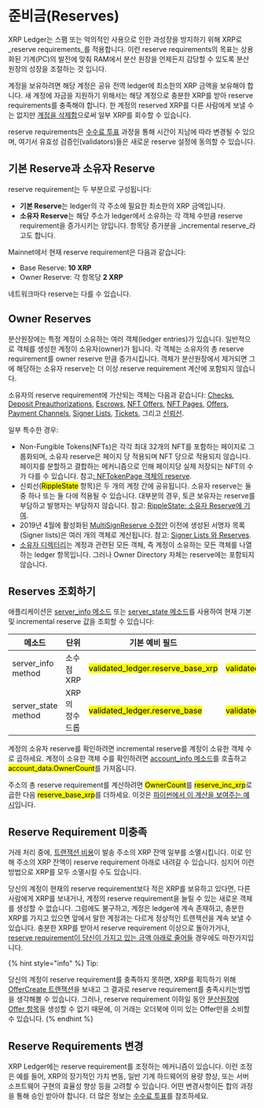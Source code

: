 # 준비금(Reserves)

XRP Ledger는 스팸 또는 악의적인 사용으로 인한 과성장을 방지하기 위해 XRP로 _reserve requirements_를 적용합니다. 이런 reserve requirements의 목표는 상용화된 기계(PC)의 발전에 맞춰 RAM에서 분산 원장을 언제든지 감당할 수 있도록 분산 원장의 성장을 조절하는 것 입니다.

계정을 보유하려면 해당 계정은 공유 전역 ledger에 최소한의 XRP 금액을 보유해야 합니다. 새 계정에 자금을 지원하기 위해서는 해당 계정으로 충분한 XRP를 받아 reserve requirements를 충족해야 합니다. 한 계정의 reserved XRP를 다른 사람에게 보낼 수는 없지만 [계정을 삭제함](./#undefined-3)으로써 일부 XRP를 회수할 수 있습니다.

reserve requirements은 [수수료 투표](../consensus-protocol/undefined-3.md) 과정을 통해 시간이 지남에 따라 변경될 수 있으며, 여기서 유효성 검증인(validators)들은 새로운 reserve 설정에 동의할 수 있습니다.

## 기본 Reserve과 소유자 Reserve&#x20;

reserve requirement는 두 부분으로 구성됩니다:

* **기본 Reserve**는 ledger의 각 주소에 필요한 최소한의 XRP 금액입니다.
* **소유자 Reserve**는 해당 주소가 ledger에서 소유하는 각 객체 수만큼 reserve requirement을 증가시키는 양입니다. 항목당 증가분을 _incremental reserve_라고도 합니다.

Mainnet에서 현재 reserve requirement은 다음과 같습니다:

* Base Reserve: **10 XRP**
* Owner Reserve: 각 항목당 **2 XRP**

네트워크마다 reserve는 다를 수 있습니다.

## Owner Reserves&#x20;

분산원장에는 특정 계정이 소유하는 여러 객체(ledger entries)가 있습니다. 일반적으로 객체를 생성한 계정이 소유자(owner)가 됩니다. 각 객체는 소유자의 총 reserve requirement를 owner reserve 만큼 증가시킵니다. 객체가 분산원장에서 제거되면 그에 해당하는 소유자 reserve는 더 이상 reserve requirement 계산에 포함되지 않습니다.

소유자의 reserve requirement에 가산되는 객체는 다음과 같습니다: [Checks](../undefined-1/undefined-1.md), [Deposit Preauthorizations](deposit-authorization.md), [Escrows](../undefined-1/undefined-2.md), [NFT Offers](../tokens/non-fungible-tokens/xrp-ledger-nft-trading-nftokens-on-the-xrp-ledger.md), [NFT Pages](../tokens/non-fungible-tokens/), [Offers](../../references/xrp-ledger/ledger/ledger-1/offer.md), [Payment Channels](../undefined-1/undefined-4.md), [Signer Lists](undefined-1.md), [Tickets](../undefined-1/undefined-1.md), 그리고 [신뢰선](../tokens/trust-lines-and-issuing.md).

일부 특수한 경우:

* Non-Fungible Tokens(NFTs)은 각각 최대 32개의 NFT를 포함하는 페이지로 그룹화되며, 소유자 reserve은 페이지 당 적용되며 NFT 당으로 적용되지 않습니다. 페이지를 분할하고 결합하는 메커니즘으로 인해 페이지당 실제 저장되는 NFT의 수가 다를 수 있습니다. 참고[: NFTokenPage 객체의 reserve](../../references/xrp-ledger/ledger/ledger-1/nftokenoffer.md#nftokenoffer-reserve).
* 신뢰선(<mark style="background-color:yellow;">RippleState</mark> 항목)은 두 개의 계정 간에 공유됩니다. 소유자 reserve는 둘 중 하나 또는 둘 다에 적용될 수 있습니다. 대부분의 경우, 토큰 보유자는 reserve를 부담하고 발행자는 부담하지 않습니다. 참고: [RippleState: 소유자 Reserve에 기여](../../references/xrp-ledger/ledger/ledger-1/ripplestate.md#reserve).
* 2019년 4월에 활성화된 [MultiSignReserve 수정안](../xrp-ledger/amendments/undefined.md#multisignreserve) 이전에 생성된 서명자 목록(Signer lists)은 여러 개의 객체로 계산됩니다. 참고: [Signer Lists 와 Reserves](../../references/xrp-ledger/ledger/ledger-1/signerlist.md#signerlist-reserve).
* [소유자 디렉터리](../../references/xrp-ledger/ledger/ledger-1/directorynode.md)는 계정과 관련된 모든 객체, 즉 계정이 소유하는 모든 객체를 나열하는 ledger 항목입니다. 그러나 Owner Directory 자체는 reserve에는 포함되지 않습니다.

## Reserves 조회하기&#x20;

애플리케이션은 [server\_info 메소드](../../references/http-websocket-apis/api-1/undefined-5/server\_info.md) 또는 [server\_state 메소드](../../references/http-websocket-apis/api-1/server-info/server\_state.md)를 사용하여 현재 기본 및 incremental reserve 값을 조회할 수 있습니다:

<table><thead><tr><th width="153">메소드</th><th width="98">단위</th><th width="239">기본 예비 필드</th><th>증분 준비금 필드</th></tr></thead><tbody><tr><td>server_info method</td><td>소수점 XRP</td><td><mark style="background-color:yellow;">validated_ledger.reserve_base_xrp</mark></td><td><mark style="background-color:yellow;">validated_ledger.reserve_inc_xrp</mark></td></tr><tr><td>server_state method</td><td>XRP의 정수 드롭</td><td><mark style="background-color:yellow;">validated_ledger.reserve_base</mark></td><td><mark style="background-color:yellow;">validated_ledger.reserve_inc</mark></td></tr></tbody></table>

계정의 소유자 reserve를 확인하려면 incremental reserve를 계정이 소유한 객체 수로 곱하세요. 계정이 소유한 객체 수를 확인하려면 [account\_info 메소드](../../references/http-websocket-apis/api-1/undefined/account\_info.md)를 호출하고 <mark style="background-color:yellow;">account\_data.OwnerCount</mark>를 가져옵니다.

주소의 총 reserve requirement를 계산하려면 <mark style="background-color:yellow;">OwnerCount</mark>를 <mark style="background-color:yellow;">reserve\_inc\_xrp</mark>로 곱한 다음 <mark style="background-color:yellow;">reserve\_base\_xrp</mark>를 더하세요. 이것은 [파이썬에서 이 계산을 보여주는 예시](../../tutorials/apps/python.md)입니다.

## Reserve Requirement 미충족&#x20;

거래 처리 중에, [트랜잭션 비용](../transactions/transaction-cost.md)이 발송 주소의 XRP 잔액 일부를 소멸시킵니다. 이로 인해 주소의 XRP 잔액이 reserve requirement 아래로 내려갈 수 있습니다. 심지어 이런 방법으로 XRP를 모두 소멸시킬 수도 있습니다.

당신의 계정이 현재의 reserve requirement보다 적은 XRP를 보유하고 있다면, 다른 사람에게 XRP를 보내거나, 계정의 reserve requirement을 늘릴 수 있는 새로운 객체를 생성할 수 없습니다. 그럼에도 불구하고, 계정은 ledger에 계속 존재하고, 충분한 XRP를 가지고 있으면 앞에서 말한 계정과는 다르게 정상적인 트랜잭션을 계속 보낼 수 있습니다. 충분한 XRP를 받아서 reserve requirement 이상으로 돌아가거나, [reserve requirement이 당신이 가지고 있는 금액 아래로 줄어들](reserves.md#reserve-requirements) 경우에도 마찬가지입니다.

{% hint style="info" %}
Tip:

당신의 계정이 reserve requirement를 충족하지 못하면, XRP를 획득하기 위해 [OfferCreate 트랜잭션](../../references/xrp-ledger/undefined-1/undefined-1/offercreate.md)을 보내고 그 결과로 reserve requirement를 충족시키는방법을 생각해볼 수 있습니다. 그러나, reserve requirement 이하일 동안 [분산원장에 Offer 항목](../../references/xrp-ledger/ledger/ledger-1/offer.md)을 생성할 수 없기 때문에, 이 거래는 오더북에 이미 있는 Offer만을 소비할 수 있습니다.
{% endhint %}

## Reserve Requirements 변경&#x20;

XRP Ledger에는 reserve requirement를 조정하는 메커니즘이 있습니다. 이런 조정은 예를 들어, XRP의 장기적인 가치 변동, 일반 기계 하드웨어의 용량 향상, 또는 서버 소프트웨어 구현의 효율성 향상 등을 고려할 수 있습니다. 어떤 변경사항이든 합의 과정을 통해 승인 받아야 합니다. 더 많은 정보는 [수수료 투표](../consensus-protocol/undefined-3.md)를 참조하세요.
